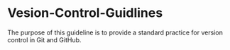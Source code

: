 # Vesion-Control-Guidlines
The purpose of this guideline is to provide a standard practice for version control in Git and GitHub.

